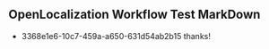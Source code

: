 ## OpenLocalization Workflow Test MarkDown

* 3368e1e6-10c7-459a-a650-631d54ab2b15 
thanks!



<!--HONumber=Feb16_HO3-->

